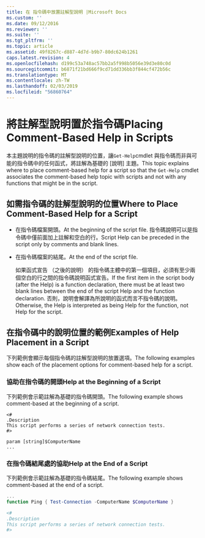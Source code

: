 ```yaml
---
title: 在 指令碼中放置註解型說明 |Microsoft Docs
ms.custom: ''
ms.date: 09/12/2016
ms.reviewer: ''
ms.suite: ''
ms.tgt_pltfrm: ''
ms.topic: article
ms.assetid: 49f8267c-d887-4d7d-b9b7-80dc624b1261
caps.latest.revision: 4
ms.openlocfilehash: d199c53a748ac57bb2a5f998b5056e39d3e80c0d
ms.sourcegitcommit: b6871f21bd666f9cd71dd336bb3f844cf472b56c
ms.translationtype: MT
ms.contentlocale: zh-TW
ms.lasthandoff: 02/03/2019
ms.locfileid: "56860764"
---
```

# <a name="placing-comment-based-help-in-scripts"></a><span data-ttu-id="b3695-102">將註解型說明置於指令碼</span><span class="sxs-lookup"><span data-stu-id="b3695-102">Placing Comment-Based Help in Scripts</span></span>

<span data-ttu-id="b3695-103">本主題說明的指令碼的註解型說明的位置，讓`Get-Help`cmdlet 與指令碼而非與可能的指令碼中的任何函式，將註解為基礎的 [說明] 主題。</span><span class="sxs-lookup"><span data-stu-id="b3695-103">This topic explains where to place comment-based help for a script so that the `Get-Help` cmdlet associates the comment-based help topic with scripts and not with any functions that might be in the script.</span></span>

## <a name="where-to-place-comment-based-help-for-a-script"></a><span data-ttu-id="b3695-104">如需指令碼的註解型說明的位置</span><span class="sxs-lookup"><span data-stu-id="b3695-104">Where to Place Comment-Based Help for a Script</span></span>

- <span data-ttu-id="b3695-105">在指令碼檔案開頭。</span><span class="sxs-lookup"><span data-stu-id="b3695-105">At the beginning of the script file.</span></span> <span data-ttu-id="b3695-106">指令碼說明可以是指令碼中僅前面加上註解和空白的行。</span><span class="sxs-lookup"><span data-stu-id="b3695-106">Script Help can be preceded in the script only by comments and blank lines.</span></span>

- <span data-ttu-id="b3695-107">在指令碼檔案的結尾。</span><span class="sxs-lookup"><span data-stu-id="b3695-107">At the end of the script file.</span></span>

  <span data-ttu-id="b3695-108">如果函式宣告 （之後的說明） 的指令碼主體中的第一個項目，必須有至少兩個空白的行之間的指令碼說明函式宣告。</span><span class="sxs-lookup"><span data-stu-id="b3695-108">If the first item in the script body (after the Help) is a function declaration, there must be at least two blank lines between the end of the script Help and the function declaration.</span></span> <span data-ttu-id="b3695-109">否則，說明會解譯為所說明的函式而言不指令碼的說明。</span><span class="sxs-lookup"><span data-stu-id="b3695-109">Otherwise, the Help is interpreted as being Help for the function, not Help for the script.</span></span>

## <a name="examples-of-help-placement-in-a-script"></a><span data-ttu-id="b3695-110">在指令碼中的說明位置的範例</span><span class="sxs-lookup"><span data-stu-id="b3695-110">Examples of Help Placement in a Script</span></span>

 <span data-ttu-id="b3695-111">下列範例會顯示每個指令碼的註解型說明的放置選項。</span><span class="sxs-lookup"><span data-stu-id="b3695-111">The following examples show each of the placement options for comment-based help for a script.</span></span>

### <a name="help-at-the-beginning-of-a-script"></a><span data-ttu-id="b3695-112">協助在指令碼的開頭</span><span class="sxs-lookup"><span data-stu-id="b3695-112">Help at the Beginning of a Script</span></span>

 <span data-ttu-id="b3695-113">下列範例會示範註解為基礎的指令碼開頭。</span><span class="sxs-lookup"><span data-stu-id="b3695-113">The following example shows comment-based at the beginning of a script.</span></span>

```
<#
.Description
This script performs a series of network connection tests.
#>

param [string]$ComputerName
...
```

### <a name="help-at-the-end-of-a-script"></a><span data-ttu-id="b3695-114">在指令碼結尾處的協助</span><span class="sxs-lookup"><span data-stu-id="b3695-114">Help at the End of a Script</span></span>

 <span data-ttu-id="b3695-115">下列範例會示範註解為基礎的指令碼結尾。</span><span class="sxs-lookup"><span data-stu-id="b3695-115">The following example shows comment-based at the end of a script.</span></span>

```powershell
...
function Ping { Test-Connection -ComputerName $ComputerName }

<#
.Description
This script performs a series of network connection tests.
#>

```
